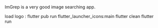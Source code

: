 ImGrep is a very good image searching app.


load logo : flutter pub run flutter_launcher_icons:main 
			flutter clean
			flutter run
